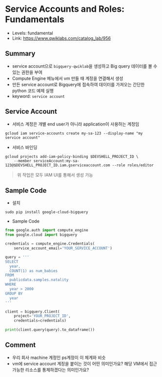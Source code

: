 # Service Accounts and Roles: Fundamentals
- Levels: fundamental
- Link: https://www.qwiklabs.com/catalog_lab/956

## Summary
- service account으로 `bigquery-qwiklab`을 생성하고 Big query 데이터를 볼 수 있는 권한을 부여
- Compute Engine 메뉴에서 vm 만들 때 계정을 연결해서 생성
- 만든 service account로 Bigquery에 접속하여 데이터를 가져오는 간단한 python 코드 예제 실행
- keyword: `service account`

## Service Account
- 서비스 계정은 개별 end user가 아니라 application이 사용하는 계정임
~~~
gcloud iam service-accounts create my-sa-123 --display-name "my service account"
~~~
- 서비스 바인딩
~~~
gcloud projects add-iam-policy-binding $DEVSHELL_PROJECT_ID \
    --member serviceAccount:my-sa-123@$DEVSHELL_PROJECT_ID.iam.gserviceaccount.com --role roles/editor
~~~
> 위 작업은 모두 IAM UI를 통해서 생성 가능

## Sample Code
- 설치 
~~~
sudo pip install google-cloud-bigquery
~~~
- Sample Code
~~~py
from google.auth import compute_engine
from google.cloud import bigquery

credentials = compute_engine.Credentials(
    service_account_email='YOUR_SERVICE_ACCOUNT')

query = '''
SELECT
  year,
  COUNT(1) as num_babies
FROM
  publicdata.samples.natality
WHERE
  year > 2000
GROUP BY
  year
'''

client = bigquery.Client(
    project='YOUR_PROJECT_ID',
    credentials=credentials)
    
print(client.query(query).to_dataframe())
~~~

## Comment
- 우리 회사 machine 계정인 ps계정이 이 체계와 비슷
- vm에 service account 계정을 붙이는 것이 어떤 의미인가요? 해당 VM에서 접근 가능한 리소스를 통제하겠다는 의미인가요?